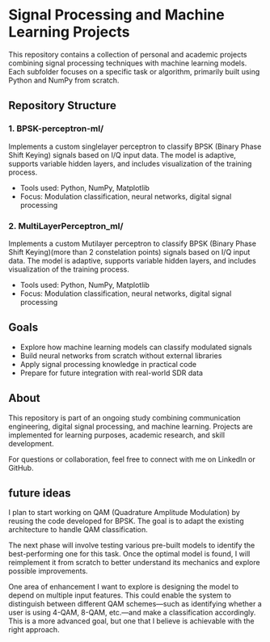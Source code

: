 # Signal Processing and Machine Learning Projects

This repository contains a collection of personal and academic projects combining signal processing techniques with machine learning models. Each subfolder focuses on a specific task or algorithm, primarily built using Python and NumPy from scratch.

## Repository Structure

### 1. BPSK-perceptron-ml/
Implements a custom singlelayer perceptron to classify BPSK (Binary Phase Shift Keying) signals based on I/Q input data. The model is adaptive, supports variable hidden layers, and includes visualization of the training process.

- Tools used: Python, NumPy, Matplotlib
- Focus: Modulation classification, neural networks, digital signal processing

### 2. MultiLayerPerceptron_ml/
Implements a custom Mutilayer perceptron to classify BPSK (Binary Phase Shift Keying)(more than 2 constelation points) signals based on I/Q input data. The model is adaptive, supports variable hidden layers, and includes visualization of the training process.

- Tools used: Python, NumPy, Matplotlib
- Focus: Modulation classification, neural networks, digital signal processing
## Goals

- Explore how machine learning models can classify modulated signals
- Build neural networks from scratch without external libraries
- Apply signal processing knowledge in practical code
- Prepare for future integration with real-world SDR data

## About

This repository is part of an ongoing study combining communication engineering, digital signal processing, and machine learning. Projects are implemented for learning purposes, academic research, and skill development.

For questions or collaboration, feel free to connect with me on LinkedIn or GitHub.

## future ideas

I plan to start working on QAM (Quadrature Amplitude Modulation) by reusing the code developed for BPSK. The goal is to adapt the existing architecture to handle QAM classification.

The next phase will involve testing various pre-built models to identify the best-performing one for this task. Once the optimal model is found, I will reimplement it from scratch to better understand its mechanics and explore possible improvements.

One area of enhancement I want to explore is designing the model to depend on multiple input features. This could enable the system to distinguish between different QAM schemes—such as identifying whether a user is using 4-QAM, 8-QAM, etc.—and make a classification accordingly. This is a more advanced goal, but one that I believe is achievable with the right approach.
